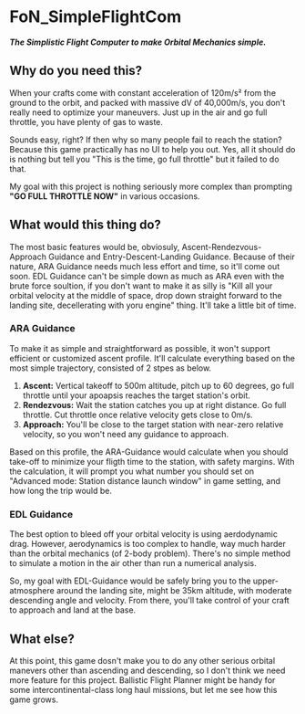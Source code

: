 # FoN_SimpleFlightCom
***The Simplistic Flight Computer to make Orbital Mechanics simple.***

## Why do you need this?
When your crafts come with constant acceleration of 120m/s² from the ground to the orbit, and packed with massive dV of 40,000m/s, you don't really need to optimize your maneuvers. Just up in the air and go full throttle, you have plenty of gas to waste.

Sounds easy, right? If then why so many people fail to reach the station? Because this game practically has no UI to help you out. Yes, all it should do is nothing but tell you "This is the time, go full throttle" but it failed to do that.

My goal with this project is nothing seriously more complex than prompting **"GO FULL THROTTLE NOW"** in various occasions.

## What would this thing do?
The most basic features would be, obviosuly, Ascent-Rendezvous-Approach Guidance and Entry-Descent-Landing Guidance. Because of their nature, ARA Guidance needs much less effort and time, so it'll come out soon. EDL Guidance can't be simple down as much as ARA even with the brute force soultion, if you don't want to make it as silly is "Kill all your orbital velocity at the middle of space, drop down straight forward to the landing site, decellerating with yoru engine" thing. It'll take a little bit of time.

### ARA Guidance
To make it as simple and straightforward as possible, it won't support efficient or customized ascent profile. It'll calculate everything based on the most simple trajectory, consisted of 2 stpes as below.

1. **Ascent:** Vertical takeoff to 500m altitude, pitch up to 60 degrees, go full throttle until your apoapsis reaches the target station's orbit.
2. **Rendezvous:** Wait the station catches you up at right distance. Go full throttle. Cut throttle once relative velocity gets close to 0m/s.
3. **Approach:** You'll be close to the target station with near-zero relative velocity, so you won't need any guidance to approach.

Based on this profile, the ARA-Guidance would calculate when you should take-off to minimize your fligth time to the station, with safety margins. With the calculation, it will prompt you what number you should set on "Advanced mode: Station distance launch window" in game setting, and how long the trip would be.

### EDL Guidance
The best option to bleed off your orbital velocity is using aerdodynamic drag. However, aerodynamics is too complex to handle, way much harder than the orbital mechanics (of 2-body problem). There's no simple method to simulate a motion in the air other than run a numerical analysis.

So, my goal with EDL-Guidance would be safely bring you to the upper-atmosphere around the landing site, might be 35km altitude, with moderate descending angle and velocity. From there, you'll take control of your craft to approach and land at the base.

## What else?
At this point, this game dosn't make you to do any other serious orbital manevers other than ascending and descending, so I don't think we need more feature for this project. Ballistic Flight Planner might be handy for some intercontinental-class long haul missions, but let me see how this game grows.
